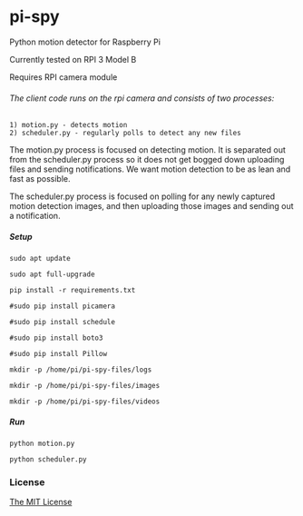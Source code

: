 # pi-spy

Python motion detector for Raspberry Pi

Currently tested on RPI 3 Model B

Requires RPI camera module

###### The client code runs on the rpi camera and consists of two processes:
    1) motion.py - detects motion
    2) scheduler.py - regularly polls to detect any new files

The motion.py process is focused on detecting motion.  It is separated out from the scheduler.py process so it does not get bogged down uploading files and sending notifications.  We want motion detection to be as lean and fast as possible.
 
The scheduler.py process is focused on polling for any newly captured motion detection images, and then uploading those images and sending out a notification.

##### Setup
    sudo apt update
    
    sudo apt full-upgrade
    
    pip install -r requirements.txt
    
    #sudo pip install picamera
    
    #sudo pip install schedule
    
    #sudo pip install boto3
    
    #sudo pip install Pillow
    
    mkdir -p /home/pi/pi-spy-files/logs
    
    mkdir -p /home/pi/pi-spy-files/images
    
    mkdir -p /home/pi/pi-spy-files/videos
    
##### Run
    python motion.py
    
    python scheduler.py
    
### License

[The MIT License](http://opensource.org/licenses/MIT)
